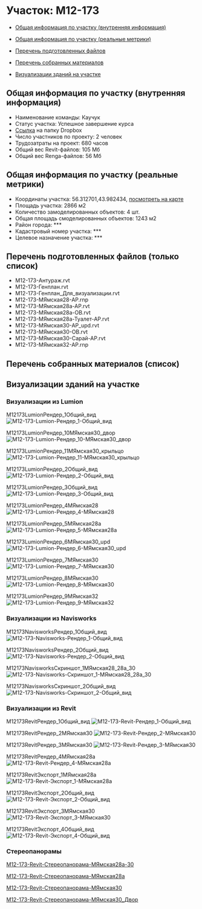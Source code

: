 # Участок: M12-173

* [Общая информация по участку (внутренняя информация)](#Chapter1)

* [Общая информация по участку (реальные метрики)](#Chapter2)

* [Перечень подготовленных файлов](#Chapter3)

* [Перечень собранных материалов](#Chapter4)

* [Визуализации зданий на участке](#Chapter6)

## <a id="Chapter1"></a> Общая информация по участку (внутренняя информация)
+ Наименование команды: Каучук
+ Статус участка: Успешное завершение курса
+ [Ссылка](https://www.dropbox.com/sh/wvvgv1nw1iqred9/AADqOk_BQZNYlE1Vn-rs-K5va/M12_173?dl=0) на папку Dropbox
+ Число участников по проекту: 2 человек
+ Трудозатраты на проект: 680 часов
+ Общий вес Revit-файлов: 105 Мб
+ Общий вес Renga-файлов: 56 Мб
## <a id="Chapter2"></a> Общая информация по участку (реальные метрики)
+ Координаты участка: 56.312701,43.982434, [посмотреть на карте](https://yandex.ru/maps/47/nizhny-novgorod/?ll=43.982434%2C56.312701&z=19)
+ Площадь участка: 2866 м2
+ Количество замоделированных объектов: 4 шт.
+ Общая площадь смоделированных объектов: 1243 м2
+ Район города: *** 
+ Кадастровый номер участка: *** 
+ Целевое назначение участка: *** 
## <a id="Chapter3"></a> Перечень подготовленных файлов (только список)
+ M12-173-Антураж.rvt
+ M12-173-Генплан.rvt
+ M12-173-Генплан_Для_визуализации.rvt
+ M12-173-МЯмская28-АР.rnp
+ M12-173-МЯмская28а-АР.rvt
+ M12-173-МЯмская28а-ОВ.rvt
+ M12-173-МЯмская28а-Туалет-АР.rvt
+ M12-173-МЯмская30-АР_upd.rvt
+ M12-173-МЯмская30-ОВ.rvt
+ M12-173-МЯмская30-Сарай-АР.rvt
+ M12-173-МЯмская32-АР.rnp
## <a id="Chapter4"></a> Перечень собранных материалов (список)
## <a id="Chapter6"></a> Визуализации зданий на участке
### Визуализации из Lumion
M12173LumionРендер_1Общий_вид
![M12-173-Lumion-Рендер_1-Общий_вид](/Images/M12_173/M12-173-Lumion-Рендер_1-Общий_вид_Compressed.jpg)

M12173LumionРендер_10МЯмская30_двор
![M12-173-Lumion-Рендер_10-МЯмская30_двор](/Images/M12_173/M12-173-Lumion-Рендер_10-МЯмская30_двор_Compressed.jpg)

M12173LumionРендер_11МЯмская30_крыльцо
![M12-173-Lumion-Рендер_11-МЯмская30_крыльцо](/Images/M12_173/M12-173-Lumion-Рендер_11-МЯмская30_крыльцо_Compressed.jpg)

M12173LumionРендер_2Общий_вид
![M12-173-Lumion-Рендер_2-Общий_вид](/Images/M12_173/M12-173-Lumion-Рендер_2-Общий_вид_Compressed.jpg)

M12173LumionРендер_3Общий_вид
![M12-173-Lumion-Рендер_3-Общий_вид](/Images/M12_173/M12-173-Lumion-Рендер_3-Общий_вид_Compressed.jpg)

M12173LumionРендер_4МЯмская28
![M12-173-Lumion-Рендер_4-МЯмская28](/Images/M12_173/M12-173-Lumion-Рендер_4-МЯмская28_Compressed.jpg)

M12173LumionРендер_5МЯмская28а
![M12-173-Lumion-Рендер_5-МЯмская28а](/Images/M12_173/M12-173-Lumion-Рендер_5-МЯмская28а_Compressed.jpg)

M12173LumionРендер_6МЯмская30_upd
![M12-173-Lumion-Рендер_6-МЯмская30_upd](/Images/M12_173/M12-173-Lumion-Рендер_6-МЯмская30_upd_Compressed.jpg)

M12173LumionРендер_7МЯмская30
![M12-173-Lumion-Рендер_7-МЯмская30](/Images/M12_173/M12-173-Lumion-Рендер_7-МЯмская30_Compressed.jpg)

M12173LumionРендер_8МЯмская30
![M12-173-Lumion-Рендер_8-МЯмская30](/Images/M12_173/M12-173-Lumion-Рендер_8-МЯмская30_Compressed.jpg)

M12173LumionРендер_9МЯмская32
![M12-173-Lumion-Рендер_9-МЯмская32](/Images/M12_173/M12-173-Lumion-Рендер_9-МЯмская32_Compressed.jpg)

### Визуализации из Navisworks
M12173NavisworksРендер_1Общий_вид
![M12-173-Navisworks-Рендер_1-Общий_вид](/Images/M12_173/M12-173-Navisworks-Рендер_1-Общий_вид_Compressed.jpg)

M12173NavisworksРендер_2Общий_вид
![M12-173-Navisworks-Рендер_2-Общий_вид](/Images/M12_173/M12-173-Navisworks-Рендер_2-Общий_вид_Compressed.jpg)

M12173NavisworksСкриншот_1МЯмская28_28а_30
![M12-173-Navisworks-Скриншот_1-МЯмская28_28а_30](/Images/M12_173/M12-173-Navisworks-Скриншот_1-МЯмская28_28а_30_Compressed.jpg)

M12173NavisworksСкриншот_2Общий_вид
![M12-173-Navisworks-Скриншот_2-Общий_вид](/Images/M12_173/M12-173-Navisworks-Скриншот_2-Общий_вид_Compressed.jpg)

### Визуализации из Revit
M12173RevitРендер_1Общий_вид
![M12-173-Revit-Рендер_1-Общий_вид](/Images/M12_173/M12-173-Revit-Рендер_1-Общий_вид_Compressed.jpg)

M12173RevitРендер_2МЯмская30
![M12-173-Revit-Рендер_2-МЯмская30](/Images/M12_173/M12-173-Revit-Рендер_2-МЯмская30_Compressed.jpg)

M12173RevitРендер_3МЯмская30
![M12-173-Revit-Рендер_3-МЯмская30](/Images/M12_173/M12-173-Revit-Рендер_3-МЯмская30_Compressed.jpg)

M12173RevitРендер_4МЯмская28а
![M12-173-Revit-Рендер_4-МЯмская28а](/Images/M12_173/M12-173-Revit-Рендер_4-МЯмская28а_Compressed.jpg)

M12173RevitЭкспорт_1МЯмская28а
![M12-173-Revit-Экспорт_1-МЯмская28а](/Images/M12_173/M12-173-Revit-Экспорт_1-МЯмская28а_Compressed.jpg)

M12173RevitЭкспорт_2Общий_вид
![M12-173-Revit-Экспорт_2-Общий_вид](/Images/M12_173/M12-173-Revit-Экспорт_2-Общий_вид_Compressed.jpg)

M12173RevitЭкспорт_3МЯмская30
![M12-173-Revit-Экспорт_3-МЯмская30](/Images/M12_173/M12-173-Revit-Экспорт_3-МЯмская30_Compressed.jpg)

M12173RevitЭкспорт_4Общий_вид
![M12-173-Revit-Экспорт_4-Общий_вид](/Images/M12_173/M12-173-Revit-Экспорт_4-Общий_вид_Compressed.jpg)

### Стереопанорамы
[M12-173-Revit-Стереопанорама-МЯмская28а-30](https://pano.autodesk.com/pano.html?url=jpgs/fd0c2d74-130b-4ef5-a897-548adb3b93db&version=2)

[M12-173-Revit-Стереопанорама-МЯмская28а](https://pano.autodesk.com/pano.html?url=jpgs/46e5dbbb-2aec-46b4-8625-1239e7cb40ba&version=2)

[M12-173-Revit-Стереопанорама-МЯмская30](https://pano.autodesk.com/pano.html?url=jpgs/13c4da1c-3596-4bbd-b90a-ee83261f2fa8&version=2)

[M12-173-Revit-Стереопанорама-МЯмская30_Двор](https://pano.autodesk.com/pano.html?url=jpgs/abd44cd1-b4d3-490c-847d-58d1a7541902&version=2)

